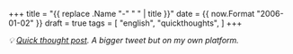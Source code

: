 +++
title = "{{ replace .Name "-" " " | title }}"
date = {{ now.Format "2006-01-02" }}
draft = true
tags = [
    "english",
    "quickthoughts",
]
+++

_💡 [Quick thought post](/tags/quickthoughts). A bigger tweet but on my own platform._
